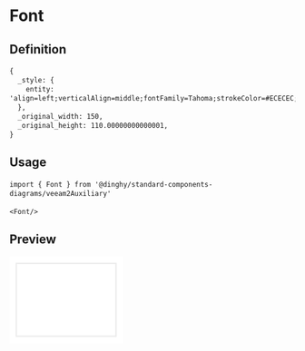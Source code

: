 # Font

## Definition

```
{
  _style: { 
    entity: 'align=left;verticalAlign=middle;fontFamily=Tahoma;strokeColor=#ECECEC;strokeWidth=2;html=1;whiteSpace=wrap;spacing=6;fontStyle=0',
  },
  _original_width: 150,
  _original_height: 110.00000000000001,
}
```

## Usage

```
import { Font } from '@dinghy/standard-components-diagrams/veeam2Auxiliary'

<Font/>
```

## Preview

<img src="./font.png" width="200"/>
